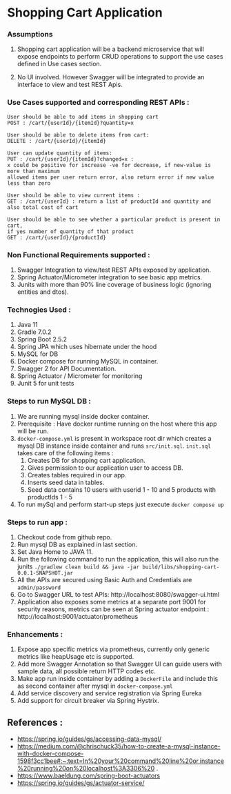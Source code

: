 # Shopping Cart Application

### Assumptions

1. Shopping cart application will be a backend microservice that will expose endpoints to perform CRUD operations to
   support the use cases defined in Use cases section.

2. No UI involved. However Swagger will be integrated to provide an interface to view and test REST Apis.

### Use Cases supported and corresponding REST APIs :

	User should be able to add items in shopping cart
	POST : /cart/{userId}/{itemId}?quantity=x

	User should be able to delete items from cart:
	DELETE : /cart/{userId}/{itemId}

	User can update quantity of items:
	PUT : /cart/{userId}/{itemId}?changed=x : 
    x could be positive for increase -ve for decrease, if new-value is more than maximum 
    allowed items per user return error, also return error if new value less than zero

	User should be able to view current items :
	GET : /cart/{userId} : return a list of productId and quantity and also total cost of cart

    User should be able to see whether a particular product is present in cart, 
    if yes number of quantity of that product 
    GET : /cart/{userId}/{productId}

### Non Functional Requirements supported :

1. Swagger Integration to view/test REST APIs exposed by application.
2. Spring Actuator/Micrometer integration to see basic app metrics.
3. Junits with more than 90% line coverage of business logic (ignoring entities and dtos).

### Technogies Used :

1. Java 11
2. Gradle 7.0.2
3. Spring Boot 2.5.2
4. Spring JPA which uses hibernate under the hood
5. MySQL for DB
6. Docker compose for running MySQL in container.
7. Swagger 2 for API Documentation.
8. Spring Actuator / Micrometer for monitoring
9. Junit 5 for unit tests

### Steps to run MySQL DB :

1. We are running mysql inside docker container.
2. Prerequisite : Have docker runtime running on the host where this app will be run.
3. `docker-compose.yml` is present in workspace root dir which creates a mysql DB instance inside container and
   runs `src/init.sql`. `init.sql` takes care of the following items :
    1. Creates DB for shopping cart application.
    2. Gives permission to our application user to access DB.
    3. Creates tables required in our app.
    4. Inserts seed data in tables.
    5. Seed data contains 10 users with userid 1 - 10 and 5 products with productIds 1 - 5
4. To run mySql and perform start-up steps just execute `docker compose up`

### Steps to run app :

1. Checkout code from github repo.
2. Run mysql DB as explained in last section.
3. Set Java Home to JAVA 11.
4. Run the following command to run the application, this will also run the
   junits `./gradlew clean build && java -jar build/libs/shopping-cart-0.0.1-SNAPSHOT.jar`
5. All the APIs are secured using Basic Auth and Credentials are `admin/password`
6. Go to Swagger URL to test APIs: http://localhost:8080/swagger-ui.html
7. Application also exposes some metrics at a separate port 9001 for security reasons, metrics can be seen at Spring
   actuator endpoint : http://localhost:9001/actuator/prometheus

### Enhancements :

1. Expose app specific metrics via prometheus, currently only generic metrics like heapUsage etc is supported.
2. Add more Swagger Annotation so that Swagger UI can guide users with sample data, all possible return HTTP codes etc.
3. Make app run inside container by adding a `DockerFile` and include this as second container after mysql
   in `docker-compose.yml`
4. Add service discovery and service registration via Spring Eureka
5. Add support for circuit breaker via Spring Hystrix.

## References :

* https://spring.io/guides/gs/accessing-data-mysql/
* https://medium.com/@chrischuck35/how-to-create-a-mysql-instance-with-docker-compose-1598f3cc1bee#:~:text=In%20your%20command%20line%20or,instance%20running%20on%20localhost%3A3306%20
  .
* https://www.baeldung.com/spring-boot-actuators
* https://spring.io/guides/gs/actuator-service/

